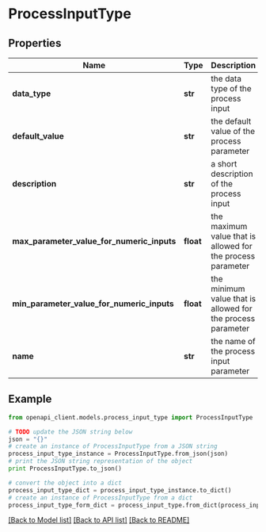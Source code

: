 # ProcessInputType


## Properties
Name | Type | Description | Notes
------------ | ------------- | ------------- | -------------
**data_type** | **str** | the data type of the process input | 
**default_value** | **str** | the default value of the process parameter | 
**description** | **str** | a short description of the process input | 
**max_parameter_value_for_numeric_inputs** | **float** | the maximum value that is allowed for the process parameter | [optional] 
**min_parameter_value_for_numeric_inputs** | **float** | the minimum value that is allowed for the process parameter | [optional] 
**name** | **str** | the name of the process input parameter | 

## Example

```python
from openapi_client.models.process_input_type import ProcessInputType

# TODO update the JSON string below
json = "{}"
# create an instance of ProcessInputType from a JSON string
process_input_type_instance = ProcessInputType.from_json(json)
# print the JSON string representation of the object
print ProcessInputType.to_json()

# convert the object into a dict
process_input_type_dict = process_input_type_instance.to_dict()
# create an instance of ProcessInputType from a dict
process_input_type_form_dict = process_input_type.from_dict(process_input_type_dict)
```
[[Back to Model list]](../README.md#documentation-for-models) [[Back to API list]](../README.md#documentation-for-api-endpoints) [[Back to README]](../README.md)


